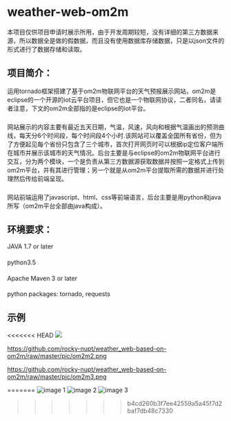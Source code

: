 # weather-web-om2m

本项目仅供项目申请时展示所用，由于开发周期较短，没有详细的第三方数据来源，所以数据全是做的假数据，而且没有使用数据库存储数据，只是以json文件的形式进行了数据存储和读取。

## 项目简介：
运用tornado框架搭建了基于om2m物联网平台的天气预报展示网站，om2m是eclipse的一个开源的iot云平台项目，但它也是一个物联网协议，二者同名，请读者注意，下文的om2m全部指的是eclipse的iot平台。
###
网站展示的内容主要有最近五天日期，气温，风速，风向和根据气温画出的预测曲线，每天分6个时间段，每个时间段4个小时.该网站可以覆盖全国所有省份，但为了方便起见每个省份只包含了三个城市，首次打开网页时可以根据ip定位客户端所在城市并展示该城市的天气情况。后台主要是与eclipse的om2m物联网平台进行交互，分为两个模块，一个是负责从第三方数据源获取数据并按照一定格式上传到om2m平台，并有其进行管理；另一个就是从om2m平台提取所需的数据并进行处理然后传给前端呈现。
###
网站前端运用了javascript、html、css等前端语言，后台主要是用python和java所写（om2m平台全部由java构成）。

## 环境要求：
JAVA 1.7 or later
####
python3.5
####
Apache Maven 3 or later
####
python packages: tornado, requests

## 示例
<<<<<<< HEAD
<image src=https://github.com/rocky-nupt/weather_web-based-on-om2m/raw/master/pic/om2m1.png>


<https://github.com/rocky-nupt/weather_web-based-on-om2m/raw/master/pic/om2m2.png>


<https://github.com/rocky-nupt/weather_web-based-on-om2m/raw/master/pic/om2m3.png>

=======
![image 1](//home/rocky/weather_web-based-on-om2m/pic/om2m1.png)
![image 2](//home/rocky/weather_web-based-on-om2m/pic/om2m2.png)
![image 3](//home/rocky/weather_web-based-on-om2m/pic/om2m3.png)
>>>>>>> b4cd260b3f7ee42559a5a45f7d2baf7db48c7330
